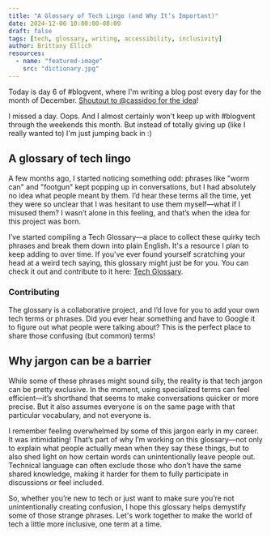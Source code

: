 ```yaml
---
title: "A Glossary of Tech Lingo (and Why It’s Important)"
date: 2024-12-06 10:00:00-08:00
draft: false
tags: [tech, glossary, writing, accessibility, inclusivity]
author: Brittany Ellich
resources:
  - name: "featured-image"
    src: "dictionary.jpg"
---
```


Today is day 6 of #blogvent, where I'm writing a blog post every day for the month of December. [Shoutout to @cassidoo for the idea](https://bsky.app/profile/cassidoo.co/post/3lcbjdiahas2l)!

I missed a day. Oops. And I almost certainly won't keep up with #blogvent through the weekends this month. But instead of totally giving up (like I really wanted to) I'm just jumping back in :)

## A glossary of tech lingo

A few months ago, I started noticing something odd: phrases like "worm can" and "footgun" kept popping up in conversations, but I had absolutely no idea what people meant by them. I’d hear these terms all the time, yet they were so unclear that I was hesitant to use them myself—what if I misused them? I wasn’t alone in this feeling, and that’s when the idea for this project was born.

I’ve started compiling a Tech Glossary—a place to collect these quirky tech phrases and break them down into plain English. It's a resource I plan to keep adding to over time. If you've ever found yourself scratching your head at a weird tech saying, this glossary might just be for you. You can check it out and contribute to it here: [Tech Glossary](https://github.com/brittanyellich/tech-glossary/tree/main).

### Contributing

The glossary is a collaborative project, and I’d love for you to add your own tech terms or phrases. Did you ever hear something and have to Google it to figure out what people were talking about? This is the perfect place to share those confusing (but common) terms!

## Why jargon can be a barrier

While some of these phrases might sound silly, the reality is that tech jargon can be pretty exclusive. In the moment, using specialized terms can feel efficient—it’s shorthand that seems to make conversations quicker or more precise. But it also assumes everyone is on the same page with that particular vocabulary, and not everyone is.

I remember feeling overwhelmed by some of this jargon early in my career. It was intimidating! That’s part of why I’m working on this glossary—not only to explain what people actually mean when they say these things, but to also shed light on how certain words can unintentionally leave people out. Technical language can often exclude those who don’t have the same shared knowledge, making it harder for them to fully participate in discussions or feel included.

So, whether you’re new to tech or just want to make sure you’re not unintentionally creating confusion, I hope this glossary helps demystify some of those strange phrases. Let's work together to make the world of tech a little more inclusive, one term at a time.
